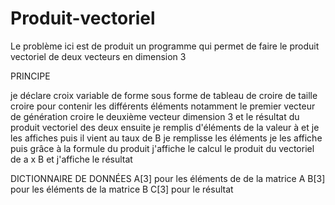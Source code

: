 # Produit-vectoriel

Le problème ici est de produit un programme qui permet de faire le produit vectoriel de deux vecteurs en dimension 3

PRINCIPE

je déclare croix variable de forme sous forme de tableau de croire de taille croire pour contenir les différents éléments notamment le premier vecteur de génération croire le deuxième vecteur dimension 3 et le résultat du produit vectoriel des deux ensuite je remplis d'éléments de la valeur à et je les affiches puis il vient au taux de B je remplisse les éléments je les affiche puis grâce à la formule du produit j'affiche le calcul le produit du vectoriel de a x B et j'affiche le résultat

DICTIONNAIRE DE DONNÉES A[3] pour les éléments de de la matrice A B[3] pour les éléments de la matrice B C[3] pour le résultat